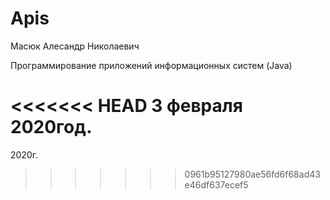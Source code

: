 # Apis
Масюк Алесандр Николаевич

Программирование приложений информационных систем (Java)

<<<<<<< HEAD
3 февраля 2020год.
=======
2020г.
>>>>>>> 0961b95127980ae56fd6f68ad43e46df637ecef5
